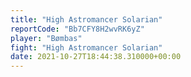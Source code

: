 ```yaml
---
title: "High Astromancer Solarian"
reportCode: "Bb7CFY8H2wvRK6yZ"
player: "Bømbas"
fight: "High Astromancer Solarian"
date: 2021-10-27T18:44:38.310000+00:00
---
```

